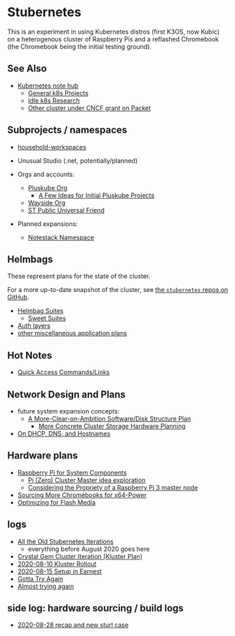 # Stubernetes

This is an experiment in using Kubernetes distros (first K3OS, now Kubic) on a heterogenous cluster of Raspberry Pis and a reflashed Chromebook (the Chromebook being the initial testing ground).

## See Also

- [Kubernetes note hub](f7ab56ca-06db-4c96-808f-4d0b0ee47819.md)
  - [General k8s Projects](950653f7-1ddf-4a58-a8bd-e3d2df544bb4.md)
  - [Idle k8s Research](fe193832-2ffa-4cd4-a458-ec2c73cbe9b3.md)
  - [Other cluster under CNCF grant on Packet](a7a77b82-cf6d-4837-93f3-4371018f7f7a.md)

## Subprojects / namespaces

- [household-workspaces](98583255-8ee5-4d4d-aade-92dbdde01f63.md)

- Unusual Studio (.net, potentially/planned)
- Orgs and accounts:
  - [Pluskube Org](5a693b09-a5ea-4305-a375-2aaff05f1048.md)
    - [A Few Ideas for Initial Pluskube Projects](7febb0b3-9449-4b79-94e8-35c7f90e489e.md)
  - [Wayside Org](3d49b071-e0f1-4c21-99f0-c8be7b2361dc.md)
  - [ST Public Universal Friend](1b61dbdc-5013-4ca8-825e-6d49db1eca61.md)
- Planned expansions:
  - [Notestack Namespace](40517705-1f53-4629-8fe3-cc6733bcf3b0.md)

## Helmbags

These represent plans for the state of the cluster.

For a more up-to-date snapshot of the cluster, see [the `stubernetes` repos on GitHub](https://github.com/search?q=user%3Astuartpb+stubernetes).

- [Helmbag Suites](a6b94843-8569-4a45-a25d-ae69a2d9fc22.md)
  - [Sweet Suites](24f2321c-bb1a-4f89-a820-5d74409ae1bb.md)
- [Auth layers](3742c69e-5707-449a-a23c-ae56f2931114.md)
- [other miscellaneous application plans](2f104233-0b1b-46c0-a60a-ff2ceadff47b.md)

## Hot Notes

- [Quick Access Commands/Links](8b628486-97a4-4439-a7ab-8cde0c7b6b59.md)

## Network Design and Plans

- future system expansion concepts:
  - [A More-Clear-on-Ambition Software/Disk Structure Plan](eca090fd-7edb-4d56-9a5b-6f1836b1412c.md)
    - [More Concrete Cluster Storage Hardware Planning](72c757ac-be67-4aec-8fe6-42892e0e88d3.md)
- [On DHCP, DNS, and Hostnames](4a0b15f4-2e2e-4d9c-b153-788e10c11520.md)

## Hardware plans

- [Raspberry Pi for System Components](c25a1b6a-875b-4fde-96c0-98464511170b.md)
  - [Pi (Zero) Cluster Master idea exploration](0350472e-ecb7-4e9f-a50b-48595cd95204.md)
  - [Considering the Propriety of a Raspberry Pi 3 master node](4ff0a833-1b27-4af7-9510-ef6549a55efc.md)
- [Sourcing More Chromebooks for x64-Power](5ad7f8ad-00fa-4df1-b99c-aba20b89f222.md)
- [Optimizing for Flash Media](e64f550b-a14e-4ca8-a68a-0b88a07051e1.md)

## logs

- [All the Old Stubernetes Iterations](0664580b-c3d9-4e37-b3eb-7765514e2f9c.md)
  - everything before August 2020 goes here
- [Crystal Gem Cluster Iteration (Kluster Plan)](ef51a70c-487f-4706-8061-93156dc8415f.md)
- [2020-08-10 Kluster Rollout](3b3be951-82c4-4e31-845f-5d1579a4302b.md)
- [2020-08-15 Setup in Earnest](c58191c5-75c2-4692-ad22-7c7b96f83ad9.md)
- [Gotta Try Again](6bcc8f6b-6ed4-4d4e-8ec4-8c8c5c148839.md)
- [Almost trying again](8c15db3f-3aaa-4bcd-b58c-72c46c8e6fbb.md)

## side log: hardware sourcing / build logs

- [2020-08-28 recap and new sturl case](638a7e58-16d2-4d56-9128-503a080ef802.md)
